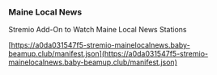 ### Maine Local News
Stremio Add-On to Watch Maine Local News Stations

[https://a0da031547f5-stremio-mainelocalnews.baby-beamup.club/manifest.json](https://a0da031547f5-stremio-mainelocalnews.baby-beamup.club/manifest.json)
